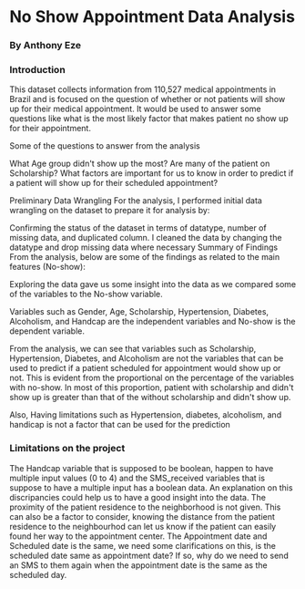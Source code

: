 # No Show Appointment Data Analysis
### By Anthony Eze

### Introduction
This dataset collects information from 110,527 medical appointments in Brazil and is focused on the question of whether or not patients will show up for their medical appointment. It would be used to answer some questions like what is the most likely factor that makes patient no show up for their appointment.

Some of the questions to answer from the analysis

What Age group didn't show up the most?
Are many of the patient on Scholarship?
What factors are important for us to know in order to predict if a patient will show up for their scheduled appointment?

Preliminary Data Wrangling
For the analysis, I performed initial data wrangling on the dataset to prepare it for analysis by:

Confirming the status of the dataset in terms of datatype, number of missing data, and duplicated column.
I cleaned the data by changing the datatype and drop missing data where necessary
Summary of Findings
From the analysis, below are some of the findings as related to the main features (No-show):

Exploring the data gave us some insight into the data as we compared some of the variables to the No-show variable.

Variables such as Gender, Age, Scholarship, Hypertension, Diabetes, Alcoholism, and Handcap are the independent variables and No-show is the dependent variable.

From the analysis, we can see that variables such as Scholarship, Hypertension, Diabetes, and Alcoholism are not the variables that can be used to predict if a patient scheduled for appointment would show up or not. This is evident from the proportional on the percentage of the variables with no-show. In most of this proportion, patient with scholarship and didn't show up is greater than that of the without scholarship and didn't show up.

Also, Having limitations such as Hypertension, diabetes, alcoholism, and handicap is not a factor that can be used for the prediction

### Limitations on the project
The Handcap variable that is supposed to be boolean, happen to have multiple input values (0 to 4) and the SMS_received variables that is suppose to have a multiple input has a boolean data. An explanation on this discripancies could help us to have a good insight into the data.
The proximity of the patient residence to the neighborhood is not given. This can also be a factor to consider, knowing the distance from the patient residence to the neighbourhod can let us know if the patient can easily found her way to the appointment center.
The Appointment date and Scheduled date is the same, we need some clarifications on this, is the scheduled date same as appointment date? If so, why do we need to send an SMS to them again when the appointment date is the same as the scheduled day.
